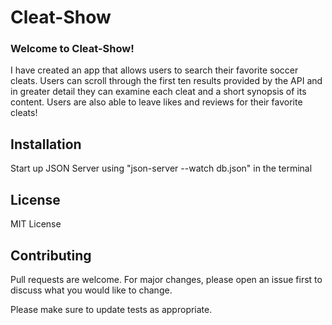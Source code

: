 # Cleat-Show

### Welcome to Cleat-Show!
I have created an app that allows users to search their favorite soccer cleats. Users can scroll through the first ten results provided by the API and in greater detail they can examine each cleat and a short synopsis of its content. Users are also able to leave likes and reviews for their favorite cleats!

## Installation
Start up JSON Server using "json-server --watch db.json" in the terminal

## License
MIT License

## Contributing
Pull requests are welcome. For major changes, please open an issue first to discuss what you would like to change.

Please make sure to update tests as appropriate.